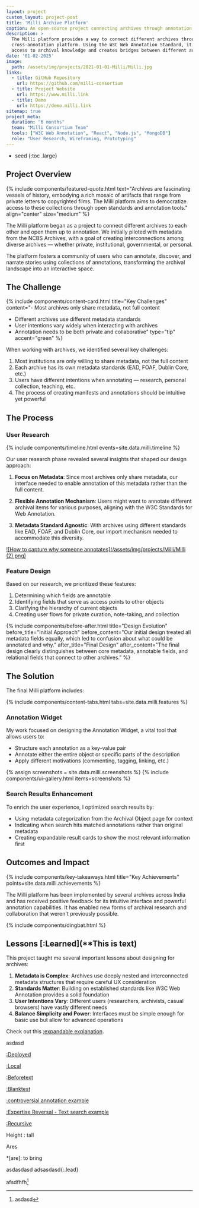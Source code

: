 ```yaml
---
layout: project
custom_layout: project-post
title: 'Milli Archive Platform'
caption: An open-source project connecting archives through annotation
description: >
  The Milli platform provides a way to connect different archives through a common 
  cross-annotation platform. Using the W3C Web Annotation Standard, it enables democratic 
  access to archival knowledge and creates bridges between different archival description standards.
date: '01-02-2025'
image: 
  path: /assets/img/projects/2021-01-01-Milli/Milli.jpg
links:
  - title: GitHub Repository
    url: https://github.com/milli-consortium
  - title: Project Website
    url: https://www.milli.link
  - title: Demo
    url: https://demo.milli.link
sitemap: true
project_meta:
  duration: "6 months"
  team: "Milli Consortium Team"
  tools: ["W3C Web Annotation", "React", "Node.js", "MongoDB"]
  role: "User Research, Wireframing, Prototyping"
---
```


* seed
{:toc .large}

## Project Overview

{% include components/featured-quote.html 
  text="Archives are fascinating vessels of history, embodying a rich mosaic of artifacts that range from private letters to copyrighted films. The Milli platform aims to democratize access to these collections through open standards and annotation tools."
  align="center"
  size="medium"
%}

The Milli platform began as a project to connect different archives to each other and open them up to annotation. We initially piloted with metadata from the NCBS Archives, with a goal of creating interconnections among diverse archives — whether private, institutional, governmental, or personal. 

The platform fosters a community of users who can annotate, discover, and narrate stories using collections of annotations, transforming the archival landscape into an interactive space.

## The Challenge

{% include components/content-card.html 
  title="Key Challenges" 
  content="- Most archives only share metadata, not full content
- Different archives use different metadata standards
- User intentions vary widely when interacting with archives
- Annotation needs to be both private and collaborative"
  type="tip" 
  accent="green" 
%}

When working with archives, we identified several key challenges:

1. Most institutions are only willing to share metadata, not the full content
2. Each archive has its own metadata standards (EAD, FOAF, Dublin Core, etc.)
3. Users have different intentions when annotating — research, personal collection, teaching, etc.
4. The process of creating manifests and annotations should be intuitive yet powerful

## The Process

### User Research

{% include components/timeline.html 
  events=site.data.milli.timeline
%}

Our user research phase revealed several insights that shaped our design approach:

1. **Focus on Metadata**: Since most archives only share metadata, our interface needed to enable annotation of this metadata rather than the full content.

2. **Flexible Annotation Mechanism**: Users might want to annotate different archival items for various purposes, aligning with the W3C Standards for Web Annotation.

3. **Metadata Standard Agnostic**: With archives using different standards like EAD, FOAF, and Dublin Core, our import mechanism needed to accommodate this diversity.

<a class="spotlight" href="/assets/img/projects/Milli/Milli (2).png">
  ![How to capture why someone annotates](/assets/img/projects/Milli/Milli (2).png)
</a>

### Feature Design

Based on our research, we prioritized these features:

1. Determining which fields are annotable
2. Identifying fields that serve as access points to other objects
3. Clarifying the hierarchy of current objects
4. Creating user flows for private curation, note-taking, and collection

{% include components/before-after.html 
  title="Design Evolution" 
  before_title="Initial Approach" 
  before_content="Our initial design treated all metadata fields equally, which led to confusion about what could be annotated and why." 
  after_title="Final Design" 
  after_content="The final design clearly distinguishes between core metadata, annotable fields, and relational fields that connect to other archives."
%}

## The Solution

The final Milli platform includes:

{% include components/content-tabs.html 
  tabs=site.data.milli.features
%}

### Annotation Widget

My work focused on designing the Annotation Widget, a vital tool that allows users to:

- Structure each annotation as a key-value pair
- Annotate either the entire object or specific parts of the description
- Apply different motivations (commenting, tagging, linking, etc.)


{% assign screenshots = site.data.milli.screenshots %}
{% include components/ui-gallery.html items=screenshots %}

### Search Results Enhancement

To enrich the user experience, I optimized search results by:

- Using metadata categorization from the Archival Object page for context
- Indicating when search hits matched annotations rather than original metadata
- Creating expandable result cards to show the most relevant information first

## Outcomes and Impact

{% include components/key-takeaways.html 
  title="Key Achievements"
  points=site.data.milli.achievements
%}

The Milli platform has been implemented by several archives across India and has received positive feedback for its intuitive interface and powerful annotation capabilities. It has enabled new forms of archival research and collaboration that weren't previously possible.

{% include components/dingbat.html %}

## Lessons [:Learned](**This is text)

This project taught me several important lessons about designing for archives:

1. **Metadata is Complex**: Archives use deeply nested and interconnected metadata structures that require careful UX consideration
2. **Standards Matter**: Building on established standards like W3C Web Annotation provides a solid foundation
3. **User Intentions Vary**: Different users (researchers, archivists, casual browsers) have vastly different needs
4. **Balance Simplicity and Power**: Interfaces must be simple enough for basic use but allow for advanced operations

Check out this [:expandable explanation](https://en.wikipedia.org/wiki/The_Boat_Race_2020).
<div class="message">
  asdasd
</div>


[:Deployed](https://khattamicah.xyz/portfolio/test/2025-02-01-milli/#SearchResultsEnhancementPermalink)

[:Local](http://127.0.0.1:4000/portfolio/test/2025-02-01-Milli/#LessonsLearnedPermalink)

[:Beforetext](https://en.wikipedia.org/wiki/Dalit_literature?before=Bring%20me%20the%20moon)

[:Blanktest](/blank#Section%201)

[:controversial annotation example](https://khattamicah.xyz/portfolio/test/2025-02-01-milli/#SearchResultsEnhance&before=RETWEETS%20ARE%20NOT%20ENDORSEMENTS&after=AGAIN,%20I%20DONOT%20NECESSARILY%20ENDORSE%20THIS)

[:Expertise Reversal - Text search example](https://blog.ncase.me/curse-of-the-chocolate-covered-broccoli-or-emotion-in-learning/#start=imakegames&end=keepitinvisible)

[:Recursive](%5B%3Anutshell%5D(%23Nutshell))

Height
: tall

Ares

*[are]: to bring


asdasdasd adsasdasd{:.lead}

afsdfhfh[^fn9053]

[^fn9053]: asdasd

